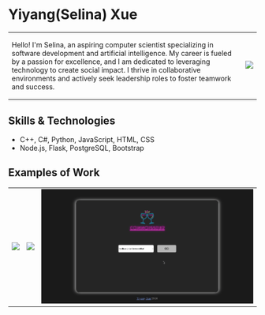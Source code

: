 # Yiyang(Selina) Xue

<table>
  <tr>
    <td><p width="auto">Hello! I'm Selina, an aspiring computer scientist specializing in software development and artificial intelligence. My career is fueled by a passion for excellence, and I am dedicated to leveraging technology to create social impact. I thrive in collaborative environments and actively seek leadership roles to foster teamwork and success.</p></td>
    <td><img width="300px" src="https://github-readme-stats.vercel.app/api/top-langs/?username=selinaXyy&layout=donut" /></td>
  </tr>
</table>

## Skills & Technologies
* C++, C#, Python, JavaScript, HTML, CSS
* Node.js, Flask, PostgreSQL, Bootstrap

## Examples of Work
<table>
  <tr>
    <td><img src="https://github.com/selinaXyy/selinaXyy/blob/main/tgp.gif" width="100%"></td>
    <td><img src="https://github.com/selinaXyy/selinaXyy/blob/main/pomodoro-pulse.gif" width="100%"></td>
    <td><img src="https://github.com/selinaXyy/selinaXyy/blob/main/cocktail.gif" width="100%"></td>
  </tr>
</table>

